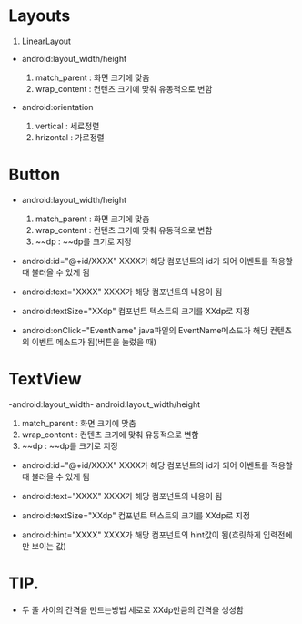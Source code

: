 # Layouts
1. LinearLayout
  - android:layout_width/height
    1. match_parent : 화면 크기에 맞춤
    2. wrap_content : 컨텐츠 크기에 맞춰 유동적으로 변함

  - android:orientation
    1. vertical : 세로정렬
    2. hrizontal : 가로정렬

# Button
- android:layout_width/height
  1. match_parent : 화면 크기에 맞춤
  2. wrap_content : 컨텐츠 크기에 맞춰 유동적으로 변함
  3. ~~dp : ~~dp를 크기로 지정

- android:id="@+id/XXXX"
  XXXX가 해당 컴포넌트의 id가 되어 이벤트를 적용할 때 불러올 수 있게 됨

- android:text="XXXX"
  XXXX가 해당 컴포넌트의 내용이 됨

- android:textSize="XXdp"
  컴포넌트 텍스트의 크기를 XXdp로 지정

- android:onClick="EventName"
  java파일의 EventName메소드가 해당 컨텐츠의 이벤트 메소드가 됨(버튼을 눌렀을 때)

# TextView
-android:layout_width- android:layout_width/height
  1. match_parent : 화면 크기에 맞춤  
  2. wrap_content : 컨텐츠 크기에 맞춰 유동적으로 변함   
  3. ~~dp : ~~dp를 크기로 지정

- android:id="@+id/XXXX"
  XXXX가 해당 컴포넌트의 id가 되어 이벤트를 적용할 때 불러올 수 있게 됨

- android:text="XXXX"
  XXXX가 해당 컴포넌트의 내용이 됨

- android:textSize="XXdp" 
  컴포넌트 텍스트의 크기를 XXdp로 지정

- android:hint="XXXX"
  XXXX가 해당 컴포넌트의 hint값이 됨(흐릿하게 입력전에만 보이는 값)

# TIP.
- 두 줄 사이의 간격을 만드는방법
    <LinearLayout
        android:layout_width="match_parent"
        android:layout_height="XXdp"></LinearLayout>
  세로로 XXdp만큼의 간격을 생성함 
